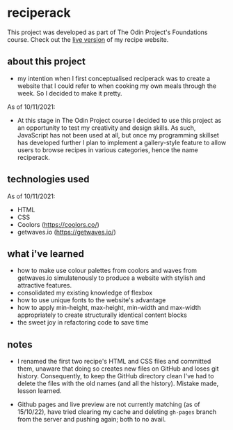 # reciperack

This project was developed as part of The Odin Project's Foundations course. Check out the [live version](https://j-mcQueen.github.io/top-recipes/) of my recipe website.

## about this project

- my intention when I first conceptualised reciperack was to create a website that I could refer to when cooking my own meals through the week. So I decided to make it pretty.

As of 10/11/2021: 

- At this stage in The Odin Project course I decided to use this project as an opportunity to test my creativity and design skills. As such, JavaScript has not been used at all, but once my programming skillset has developed further I plan to implement a gallery-style feature to allow users to browse recipes in various categories, hence the name reciperack.

## technologies used

As of 10/11/2021:

- HTML
- CSS
- Coolors (https://coolors.co/)
- getwaves.io (https://getwaves.io/)

## what i've learned

- how to make use colour palettes from coolors and waves from getwaves.io simulatenously to produce a website with stylish and attractive features.
- consolidated my existing knowledge of flexbox
- how to use unique fonts to the website's advantage
- how to apply min-height, max-height, min-width and max-width appropriately to create structurally identical content blocks
- the sweet joy in refactoring code to save time

## notes

- I renamed the first two recipe's HTML and CSS files and committed them, unaware that doing so creates new files on GitHub and loses git history. Consequently, to keep the GitHub directory clean I've had to delete the files with the old names (and all the history). Mistake made, lesson learned.

- Github pages and live preview are not currently matching (as of 15/10/22), have tried clearing my cache and deleting `gh-pages` branch from the server and pushing again; both to no avail.